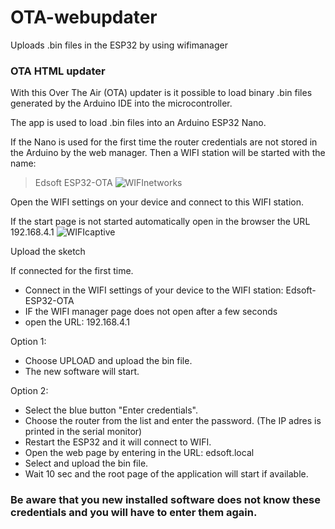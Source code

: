 # OTA-webupdater
Uploads .bin files in the ESP32 by using wifimanager

### OTA HTML updater
With this Over The Air (OTA) updater is it possible to load binary .bin files generated by the Arduino IDE into the microcontroller.
   
The app is used to load .bin files into an Arduino ESP32 Nano. 

If the Nano is used for the first time the router credentials are not stored in the Arduino by the web manager.
Then a WIFI station will be started with the name: 

> Edsoft ESP32-OTA
![WIFInetworks](https://github.com/user-attachments/assets/41ae34ea-2e14-49c4-aee5-0fe9ddcd1ef2)

Open the WIFI settings on your device and connect to this WIFI station.

If the start page is not started automatically open in the browser the URL 192.168.4.1
![WIFIcaptive](https://github.com/user-attachments/assets/b647c691-c46f-41b0-868b-d0ef6619236d)

Upload the sketch

If connected for the first time.
- Connect in the WIFI settings of your device to the WIFI station: Edsoft-ESP32-OTA
- IF the WIFI manager page does not open after a few seconds
- open the URL: 192.168.4.1

Option 1: 
- Choose UPLOAD and upload the bin file.
- The new software will start. 

Option 2: 
- Select the blue button "Enter credentials".
- Choose the router from the list and enter the password. (The IP adres is printed in the serial monitor)
- Restart the ESP32 and it will connect to WIFI.
- Open the web page by entering in the URL: edsoft.local
- Select and upload the bin file.
-  Wait 10 sec and the root page of the application will start if available.

### Be aware that you new installed software does not know these credentials and you will have to enter them again.
